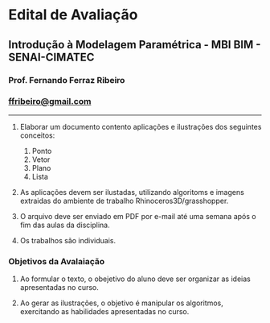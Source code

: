 # Edital de Avaliação

## Introdução à Modelagem Paramétrica - MBI BIM - SENAI-CIMATEC

### Prof. Fernando Ferraz Ribeiro

### ffribeiro@gmail.com

_________________

1. Elaborar um documento contento aplicações e ilustrações dos seguintes conceitos:

    1. Ponto
    2. Vetor
    3. Plano
    4. Lista

2. As aplicações devem ser ilustadas, utilizando algoritoms e imagens extraidas do ambiente de trabalho Rhinoceros3D/grasshopper.

3. O arquivo deve ser enviado em PDF por e-mail até uma semana após o fim das aulas da disciplina.

4. Os trabalhos são individuais.

### Objetivos da Avalaiação

1. Ao formular o texto, o obejetivo do aluno deve ser organizar as ideias apresentadas no curso.

2. Ao gerar as ilustrações, o objetivo é manipular os algoritmos, exercitando as habilidades apresentadas no curso.